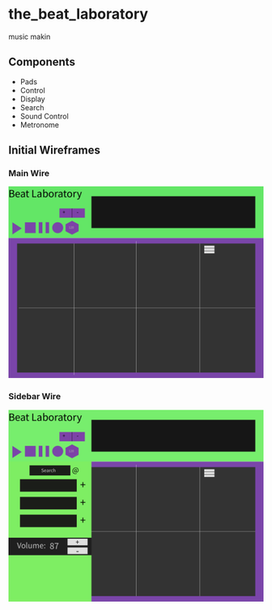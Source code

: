 # the_beat_laboratory
music makin

## Components

* Pads
* Control
* Display
* Search
* Sound Control
* Metronome

## Initial Wireframes

### Main Wire

![Main Wire](./app/assets/images/wire1.PNG)

### Sidebar Wire

![Sidebar Wire](./app/assets/images/wire2.PNG)
